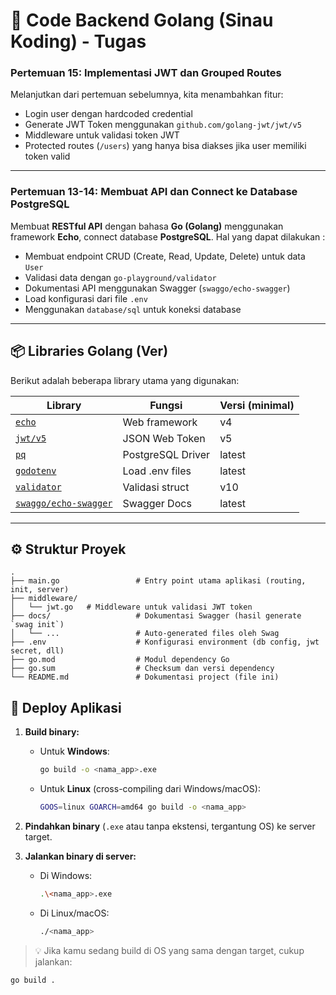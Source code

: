 # 🚀 Code Backend Golang (Sinau Koding) - Tugas

### Pertemuan 15: Implementasi JWT dan Grouped Routes 

Melanjutkan dari pertemuan sebelumnya, kita menambahkan fitur:

- Login user dengan hardcoded credential
- Generate JWT Token menggunakan `github.com/golang-jwt/jwt/v5`
- Middleware untuk validasi token JWT
- Protected routes (`/users`) yang hanya bisa diakses jika user memiliki token valid

---

### Pertemuan 13-14: Membuat API dan Connect ke Database PostgreSQL

Membuat **RESTful API** dengan bahasa **Go (Golang)** menggunakan framework **Echo**, connect database **PostgreSQL**. 
Hal yang dapat dilakukan :

- Membuat endpoint CRUD (Create, Read, Update, Delete) untuk data `User`
- Validasi data dengan `go-playground/validator`
- Dokumentasi API menggunakan Swagger (`swaggo/echo-swagger`)
- Load konfigurasi dari file `.env`
- Menggunakan `database/sql` untuk koneksi database

---

## 📦 Libraries Golang (Ver)

Berikut adalah beberapa library utama yang digunakan:

| Library | Fungsi | Versi (minimal) |
|--------|--------|----------------|
| [`echo`](https://github.com/labstack/echo) | Web framework | v4 |
| [`jwt/v5`](https://github.com/golang-jwt/jwt) | JSON Web Token | v5 |
| [`pq`](https://github.com/lib/pq) | PostgreSQL Driver | latest |
| [`godotenv`](https://github.com/joho/godotenv) | Load .env files | latest |
| [`validator`](https://github.com/go-playground/validator) | Validasi struct | v10 |
| [`swaggo/echo-swagger`](https://github.com/swaggo/echo-swagger) | Swagger Docs | latest |

---

## ⚙️ Struktur Proyek

```plaintext
.
├── main.go                 # Entry point utama aplikasi (routing, init, server)
├── middleware/
│   └── jwt.go   # Middleware untuk validasi JWT token
├── docs/                   # Dokumentasi Swagger (hasil generate `swag init`)
│   └── ...                 # Auto-generated files oleh Swag
├── .env                    # Konfigurasi environment (db config, jwt secret, dll)
├── go.mod                  # Modul dependency Go
├── go.sum                  # Checksum dan versi dependency
└── README.md               # Dokumentasi project (file ini)
```

## 🚀 Deploy Aplikasi

1. **Build binary:**
   - Untuk **Windows**:
     ```bash
     go build -o <nama_app>.exe
     ```
   - Untuk **Linux** (cross-compiling dari Windows/macOS):
     ```bash
     GOOS=linux GOARCH=amd64 go build -o <nama_app>
     ```

2. **Pindahkan binary** (`.exe` atau tanpa ekstensi, tergantung OS) ke server target.

3. **Jalankan binary di server:**
   - Di Windows:
     ```bash
     .\<nama_app>.exe
     ```
   - Di Linux/macOS:
     ```bash
     ./<nama_app>
     ```

> 💡 Jika kamu sedang build di OS yang sama dengan target, cukup jalankan:
```bash
go build .
```

